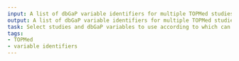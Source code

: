 ```yaml
---
input: A list of dbGaP variable identifiers for multiple TOPMed studies
output: A list of dbGaP variable identifiers for multiple TOPMed studies
task: Select studies and dbGaP variables to use according to which can be sufficiently harmonized
tags:
- TOPMed
- variable identifiers
---
```

